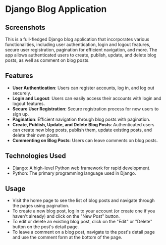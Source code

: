 # Django Blog Application

## Screenshots



This is a full-fledged Django blog application that incorporates various functionalities, including user authentication, login and logout features, secure user registration, pagination for efficient navigation, and more. The app allows authenticated users to create, publish, update, and delete blog posts, as well as comment on blog posts.

## Features

- **User Authentication**: Users can register accounts, log in, and log out securely.
- **Login and Logout**: Users can easily access their accounts with login and logout features.
- **Secure User Registration**: Secure registration process for new users to sign up.
- **Pagination**: Efficient navigation through blog posts with pagination.
- **Create, Publish, Update, and Delete Blog Posts**: Authenticated users can create new blog posts, publish them, update existing posts, and delete their own posts.
- **Commenting on Blog Posts**: Users can leave comments on blog posts.

## Technologies Used

- Django: A high-level Python web framework for rapid development.
- Python: The primary programming language used in Django.


## Usage

- Visit the home page to see the list of blog posts and navigate through the pages using pagination.
- To create a new blog post, log in to your account (or create one if you haven't already) and click on the "New Post" button.
- To edit or delete an existing blog post, click on the "Edit" or "Delete" button on the post's detail page.
- To leave a comment on a blog post, navigate to the post's detail page and use the comment form at the bottom of the page.

